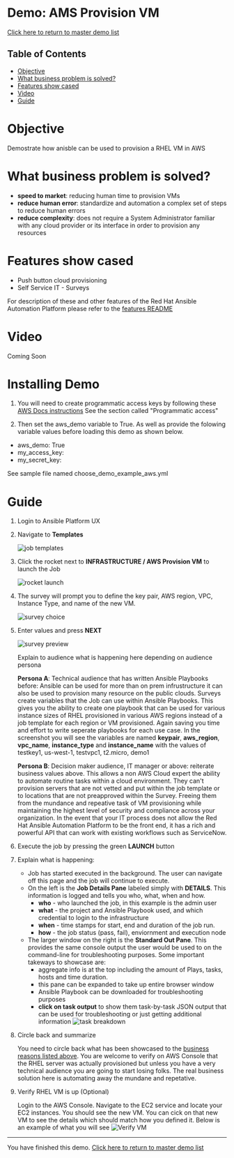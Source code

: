 # Demo: AMS Provision VM

[Click here to return to master demo list](../../README.md#demo-repository)

## Table of Contents

* [Objective](#objective)
* [What business problem is solved?](#what-business-problem-is-solved)
* [Features show cased](#features-show-cased)
* [Video](#video)
* [Guide](#guide)

# Objective

Demostrate how anisble can be used to provision a RHEL VM in AWS

# What business problem is solved?

- **speed to market**:
reducing human time to provision VMs
- **reduce human error**:
standardize and automation a complex set of steps to reduce human errors
- **reduce complexity**:
does not require a System Administrator familiar with any cloud provider or its interface in order to provision any resources
  

# Features show cased

- Push button cloud provisioning 
- Self Service IT - Surveys

For description of these and other features of the Red Hat Ansible Automation Platform please refer to the [features README](../features.md)

# Video

Coming Soon

# Installing Demo

1. You will need to create programmatic access keys by following these [AWS Docs instructions](https://docs.aws.amazon.com/general/latest/gr/aws-sec-cred-types.html) See the section called "Programmatic access"

2. Then set the aws_demo variable to True. As well as provide the folowing variable values before loading this demo as shown below.
 - aws_demo: True
 - my_access_key:
 - my_secret_key: 

 See sample file named choose_demo_example_aws.yml

# Guide

1. Login to Ansible Platform UX

2. Navigate to **Templates**

     ![job templates](../../images/templates.png)

3. Click the rocket next to **INFRASTRUCTURE / AWS Provision VM** to launch the Job

     ![rocket launch](../../images/rocket.png)

4.  The survey will prompt you to define the key pair, AWS region, VPC, Instance Type, and name of the new VM.

     ![survey choice](../../images/aws_provision_vm/aws_provision_vm_survey.jpeg)

5. Enter values and press **NEXT**      

     ![survey preview](../../images/aws_provision_vm/aws_provision_vm_survey_preview.jpeg)

     Explain to audience what is happening here depending on audience persona

    **Persona A**: Technical audience that has written Ansible Playbooks before:
    Ansible can be used for more than on prem infrustructure it can also be used to provision many resource on the public clouds. Surveys create variables that the Job can use within Ansible Playbooks. This gives you the ability to create one playbook that can be used for various instance sizes of RHEL provisioned in various AWS regions instead of a job template for each region or VM provisioned.  Again saving you time and effort to write seperate playbooks for each use case.  In the screenshot you will see the variables are named **keypair**, **aws_region**, **vpc_name**, **instance_type** and **instance_name** with the values of testkey1, us-west-1, testvpc1, t2.micro, demo1

    **Persona B**: Decision maker audience, IT manager or above:
    reiterate business values above.  This allows a non AWS Cloud expert the ability to automate routine tasks within a cloud environment.  They can't provision servers that are not vetted and put within the job template or to locations that are not preapproved within the Survey. Freeing them from the mundance and repeative task of VM provisioning while maintaining the highest level of security and compliance across your organization. In the event that your IT process does not allow the Red Hat Ansible Automation Platform to be the front end, it has a rich and powerful API that can work with existing workflows such as ServiceNow.

6. Execute the job by pressing the green **LAUNCH** button

7. Explain what is happening:

     - Job has started executed in the background.  The user can navigate off this page and the job will continue to execute.
     - On the left is the **Job Details Pane** labeled simply with **DETAILS**.  This information is logged and tells you who, what, when and how.
       - **who** - who launched the job, in this example is the admin user
       - **what** - the project and Ansible Playbook used, and which credential to login to the infrastructure
       - **when** - time stamps for start, end and duration of the job run.
       - **how** - the job status (pass, fail), enviornment and execution node
     - The larger window on the right is the **Standard Out Pane**.  This provides the same console output the user would be used to on the command-line for troubleshooting purposes.  Some important takeways to showcase are:
       - aggregate info is at the top including the amount of Plays, tasks, hosts and time duration.
       - this pane can be expanded to take up entire browser window
       - Ansible Playbook can be downloaded for troubleshooting purposes
       - **click on task output** to show them task-by-task JSON output that can be used for troubleshooting or just getting additional information
       ![task breakdown](../../images/aws_provision_vm/aws_provision_vm_task_output.jpeg)

8. Circle back and summarize

     You need to circle back what has been showcased to the [business reasons listed above](#what-business-problem-is-solved).  You are welcome to verify on AWS Console that the RHEL server was actually provisioned but unless you have a very technical audience you are going to start losing folks.  The real business solution here is automating away the mundane and repetative. 

9. Verify RHEL VM is up (Optional) 

      Login to the AWS Console. Navigate to the EC2 service and locate your EC2 instances. You should see the new VM. You can cick on that new VM to see the details which should match how you defined it. Below is an example of what you will see
      ![Verify VM](../../images/aws_provision_vm/aws_provision_vm_verify_ec2.jpeg)



---
You have finished this demo.  [Click here to return to master demo list](../../README.md#demo-repository)
